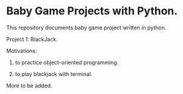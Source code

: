 # Baby Game Projects with Python.

This repository documents baby game project written in python.

Project 1: BlackJack.

Motivations:

1. to practice object-oriented programming.

2. to play blackjack with terminal.

More to be added.
